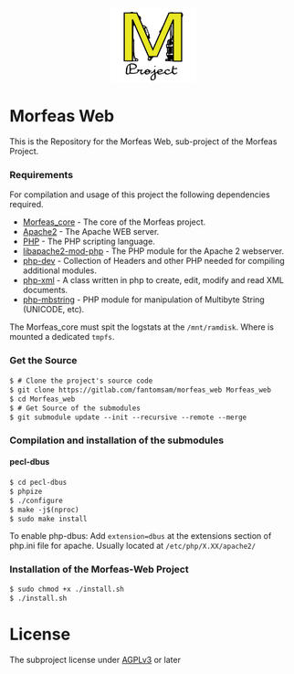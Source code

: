 <div align="center"> <img src="./Morfeas_WEB/art/Morfeas_logo_yellow.png" width="150"> </div>

# Morfeas Web
This is the Repository for the Morfeas Web, sub-project of the Morfeas Project.

### Requirements
For compilation and usage of this project the following dependencies required.
* [Morfeas_core](https://gitlab.com/fantomsam/morfeas_project) - The core of the Morfeas project.
* [Apache2](https://www.apache.org/) - The Apache WEB server.
* [PHP](https://www.php.net/) - The PHP scripting language.
* [libapache2-mod-php](https://packages.debian.org/stretch/libapache2-mod-php) - The PHP module for the Apache 2 webserver.
* [php-dev](https://packages.debian.org/sid/php/php-dev) - Collection of Headers and other PHP needed for compiling additional modules.
* [php-xml](https://sourceforge.net/projects/xmlphp) -  A class written in php to create, edit, modify and read XML documents.
* [php-mbstring](https://packages.debian.org/stretch/php-mbstring) - PHP module for manipulation of Multibyte String (UNICODE, etc).

The Morfeas_core must spit the logstats at the `/mnt/ramdisk`. Where is mounted a dedicated `tmpfs`.

### Get the Source
```
$ # Clone the project's source code
$ git clone https://gitlab.com/fantomsam/morfeas_web Morfeas_web
$ cd Morfeas_web
$ # Get Source of the submodules
$ git submodule update --init --recursive --remote --merge
```
### Compilation and installation of the submodules
#### pecl-dbus
```
$ cd pecl-dbus
$ phpize
$ ./configure
$ make -j$(nproc)
$ sudo make install
```
To enable php-dbus:
Add `extension=dbus` at the extensions section of php.ini file for apache. Usually located at `/etc/php/X.XX/apache2/`
### Installation of the Morfeas-Web Project
```
$ sudo chmod +x ./install.sh
$ ./install.sh
```
# License
The subproject license under [AGPLv3](./Morfeas_WEB/LICENSE) or later
